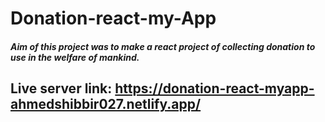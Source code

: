 # Donation-react-my-App

##### Aim of this project was to make a react project of collecting donation to use in the welfare of mankind.

## Live server link: https://donation-react-myapp-ahmedshibbir027.netlify.app/
